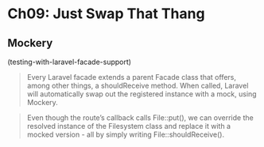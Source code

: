 # Ch09: Just Swap That Thang #

## Mockery ##

(testing-with-laravel-facade-support)

> Every Laravel facade extends a parent Facade class that offers, among other things, a shouldReceive method. When called, Laravel will automatically swap out the registered instance with a mock, using Mockery.

> Even though the route’s callback calls File::put(), we can override the resolved instance of the Filesystem class and replace it with a mocked version - all by simply writing File::shouldReceive().